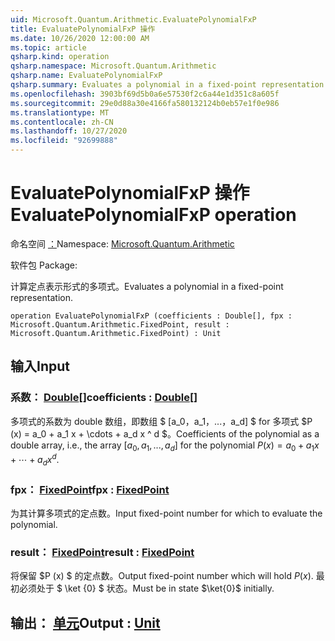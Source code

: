 ```yaml
---
uid: Microsoft.Quantum.Arithmetic.EvaluatePolynomialFxP
title: EvaluatePolynomialFxP 操作
ms.date: 10/26/2020 12:00:00 AM
ms.topic: article
qsharp.kind: operation
qsharp.namespace: Microsoft.Quantum.Arithmetic
qsharp.name: EvaluatePolynomialFxP
qsharp.summary: Evaluates a polynomial in a fixed-point representation.
ms.openlocfilehash: 3903bf69d5b0a6e57530f2c6a44e1d351c8a605f
ms.sourcegitcommit: 29e0d88a30e4166fa580132124b0eb57e1f0e986
ms.translationtype: MT
ms.contentlocale: zh-CN
ms.lasthandoff: 10/27/2020
ms.locfileid: "92699888"
---
```

# <a name="evaluatepolynomialfxp-operation"></a><span data-ttu-id="a1e2a-102">EvaluatePolynomialFxP 操作</span><span class="sxs-lookup"><span data-stu-id="a1e2a-102">EvaluatePolynomialFxP operation</span></span>

<span data-ttu-id="a1e2a-103">命名空间 [：](xref:Microsoft.Quantum.Arithmetic)</span><span class="sxs-lookup"><span data-stu-id="a1e2a-103">Namespace: [Microsoft.Quantum.Arithmetic](xref:Microsoft.Quantum.Arithmetic)</span></span>

<span data-ttu-id="a1e2a-104">软件包 [](https://nuget.org/packages/)</span><span class="sxs-lookup"><span data-stu-id="a1e2a-104">Package: [](https://nuget.org/packages/)</span></span>


<span data-ttu-id="a1e2a-105">计算定点表示形式的多项式。</span><span class="sxs-lookup"><span data-stu-id="a1e2a-105">Evaluates a polynomial in a fixed-point representation.</span></span>

```qsharp
operation EvaluatePolynomialFxP (coefficients : Double[], fpx : Microsoft.Quantum.Arithmetic.FixedPoint, result : Microsoft.Quantum.Arithmetic.FixedPoint) : Unit
```


## <a name="input"></a><span data-ttu-id="a1e2a-106">输入</span><span class="sxs-lookup"><span data-stu-id="a1e2a-106">Input</span></span>

### <a name="coefficients--double"></a><span data-ttu-id="a1e2a-107">系数： [Double](xref:microsoft.quantum.lang-ref.double)[]</span><span class="sxs-lookup"><span data-stu-id="a1e2a-107">coefficients : [Double](xref:microsoft.quantum.lang-ref.double)[]</span></span>

<span data-ttu-id="a1e2a-108">多项式的系数为 double 数组，即数组 $ [a_0，a_1，...，a_d] $ for 多项式 $P (x) = a_0 + a_1 x + \cdots + a_d x ^ d $。</span><span class="sxs-lookup"><span data-stu-id="a1e2a-108">Coefficients of the polynomial as a double array, i.e., the array $[a_0, a_1, ..., a_d]$ for the polynomial $P(x) = a_0 + a_1 x + \cdots + a_d x^d$.</span></span>


### <a name="fpx--fixedpoint"></a><span data-ttu-id="a1e2a-109">fpx： [FixedPoint](xref:Microsoft.Quantum.Arithmetic.FixedPoint)</span><span class="sxs-lookup"><span data-stu-id="a1e2a-109">fpx : [FixedPoint](xref:Microsoft.Quantum.Arithmetic.FixedPoint)</span></span>

<span data-ttu-id="a1e2a-110">为其计算多项式的定点数。</span><span class="sxs-lookup"><span data-stu-id="a1e2a-110">Input fixed-point number for which to evaluate the polynomial.</span></span>


### <a name="result--fixedpoint"></a><span data-ttu-id="a1e2a-111">result： [FixedPoint](xref:Microsoft.Quantum.Arithmetic.FixedPoint)</span><span class="sxs-lookup"><span data-stu-id="a1e2a-111">result : [FixedPoint](xref:Microsoft.Quantum.Arithmetic.FixedPoint)</span></span>

<span data-ttu-id="a1e2a-112">将保留 $P (x) $ 的定点数。</span><span class="sxs-lookup"><span data-stu-id="a1e2a-112">Output fixed-point number which will hold $P(x)$.</span></span> <span data-ttu-id="a1e2a-113">最初必须处于 $ \ket {0} $ 状态。</span><span class="sxs-lookup"><span data-stu-id="a1e2a-113">Must be in state $\ket{0}$ initially.</span></span>



## <a name="output--unit"></a><span data-ttu-id="a1e2a-114">输出： [单元](xref:microsoft.quantum.lang-ref.unit)</span><span class="sxs-lookup"><span data-stu-id="a1e2a-114">Output : [Unit](xref:microsoft.quantum.lang-ref.unit)</span></span>

